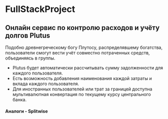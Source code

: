 # FullStackProject

## Онлайн сервис по контролю расходов и учёту долгов Plutus

Подобно древнегреческому богу Плутосу, распределявшему богатства, 
пользователи смогут вести учёт совместно потраченных средств, объединяясь в группы.
* Plutus будет автоматически рассчитывать сумму задолженности для каждого пользователя.
* Есть возможность добавления наименования каждой затраты и вклада каждого пользователя.
* Для иностранных пользователей или трат за границей доступна мультивалютная конвертация по 
текущему курсу центрального банка.


#### Аналоги - Splitwise
